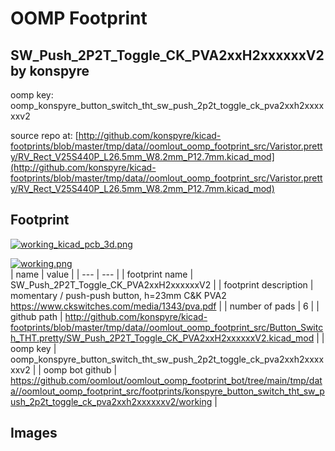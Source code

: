 # OOMP Footprint  
## SW_Push_2P2T_Toggle_CK_PVA2xxH2xxxxxxV2  by konspyre  
  
oomp key: oomp_konspyre_button_switch_tht_sw_push_2p2t_toggle_ck_pva2xxh2xxxxxxv2  
  
source repo at: [http://github.com/konspyre/kicad-footprints/blob/master/tmp/data//oomlout_oomp_footprint_src/Varistor.pretty/RV_Rect_V25S440P_L26.5mm_W8.2mm_P12.7mm.kicad_mod](http://github.com/konspyre/kicad-footprints/blob/master/tmp/data//oomlout_oomp_footprint_src/Varistor.pretty/RV_Rect_V25S440P_L26.5mm_W8.2mm_P12.7mm.kicad_mod)  
## Footprint  
  
[![working_kicad_pcb_3d.png](working_kicad_pcb_3d_600.png)](working_kicad_pcb_3d.png)  
  
[![working.png](working_600.png)](working.png)  
| name | value | 
| --- | --- | 
| footprint name | SW_Push_2P2T_Toggle_CK_PVA2xxH2xxxxxxV2 | 
| footprint description | momentary / push-push button, h=23mm C&K PVA2 https://www.ckswitches.com/media/1343/pva.pdf | 
| number of pads | 6 | 
| github path | http://github.com/konspyre/kicad-footprints/blob/master/tmp/data//oomlout_oomp_footprint_src/Button_Switch_THT.pretty/SW_Push_2P2T_Toggle_CK_PVA2xxH2xxxxxxV2.kicad_mod | 
| oomp key | oomp_konspyre_button_switch_tht_sw_push_2p2t_toggle_ck_pva2xxh2xxxxxxv2 | 
| oomp bot github | https://github.com/oomlout/oomlout_oomp_footprint_bot/tree/main/tmp/data//oomlout_oomp_footprint_src/footprints/konspyre_button_switch_tht_sw_push_2p2t_toggle_ck_pva2xxh2xxxxxxv2/working | 
## Images  
